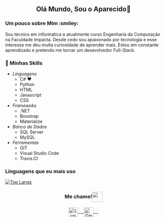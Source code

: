 <h2 align="center">Olá Mundo, Sou o Aparecido👋</h2> 


<h3> Um pouco sobre Mim :smiley:</h3>
<p>Sou técnico em informatica e atualmente curso Engenharia da Computação na Faculdade Impacta. Desde cedo sou apaixonado por tecnologia e esse interesse me deu muita curiosidade de aprender mais. Estou em constante aprendizado e pretendo me tornar um desevolvedor Full-Stack.</p>

<h3> 🚀 Minhas Skills</h3>

- *Linguagens*
	- C# ❤️
	- Python
	- HTML
	- Javascript
	- CSS
- *Framewoks*
	- .NET
	- Boostrap
	- Materialize
- *Banco de Dados*
	- SQL Server
	- MySQL
- *Ferramentas*
	- GIT
	- Visual Studio Code
	- Travis.CI

<h3>Linguagens que eu mais uso</h3>

[![Top Langs](https://github-readme-stats.vercel.app/api/top-langs/?username=aparecido789&layout=compact)](https://github.com/anuraghazra/github-readme-stats)


<div align="center">
  <h3 align="center">Me chame!<img align="center" src="https://github.com/rajput2107/rajput2107/blob/master/Assets/Handshake.gif" height="33px" /></h3> 
</div>
<p align="center">
 <a href="https://www.linkedin.com/in/aparecido-francisco/" target="blank">
  <img align="center" alt="LinkedIn" width="30px" src="https://www.vectorlogo.zone/logos/linkedin/linkedin-icon.svg" /> &nbsp; &nbsp;
 </a>
 <a href="mailto:aparecidofranciscosilva10@gmail.com" target="blank">
  <img align="center" alt="Gmail" width="30px" src="https://www.flaticon.com/svg/static/icons/svg/281/281769.svg" /> &nbsp; &nbsp;
 </a>
  <br/>
</p>
